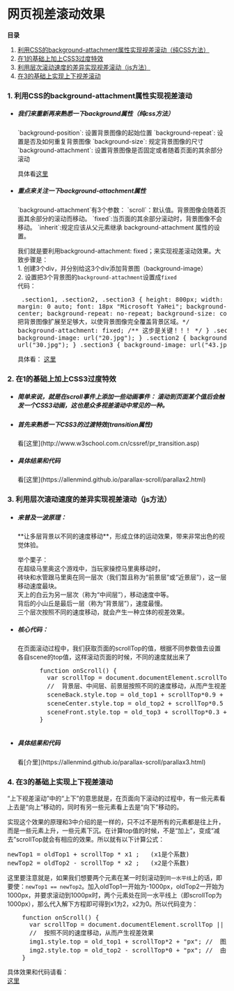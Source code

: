 <h1>网页视差滚动效果</h1>

**目录**    
1. [利用CSS的background-attachment属性实现视差滚动（纯CSS方法）](#chapter1)  
2. [在1的基础上加上CSS3过度特效](#chapter2)  
3. [利用层次滚动速度的差异实现视差滚动（js方法）](#chapter3)  
4. [在3的基础上实现上下视差滚动](#chapter4)


<h3 id="chapter1">1. 利用CSS的background-attachment属性实现视差滚动</h3>

* <h5>我们来重新再来熟悉一下background属性（纯css方法）</h5>  
	`background-position`: 设置背景图像的起始位置  
    `background-repeat`: 设置是否及如何重复背景图像  
    `background-size`: 规定背景图像的尺寸  
    `background-attachment`: 设置背景图像是否固定或者随着页面的其余部分滚动  

	具体看[这里](http://www.w3school.com.cn/cssref/pr_background.asp)  
* <h5>重点来关注一下background-attachment属性</h5>  
	`background-attachment`有3个参数：  
	`scroll`：默认值。背景图像会随着页面其余部分的滚动而移动。  
	`fixed`:当页面的其余部分滚动时，背景图像不会移动。  
	`inherit`:规定应该从父元素继承 background-attachment 属性的设置。  

	我们就是要利用background-attachment: fixed；来实现视差滚动效果。大致步骤是：  
		1. 创建3个div，并分别给这3个div添加背景图（background-image）  
		2. 设置把3个背景图的`background-attachment`设置成`fixed`  
		代码：  
		<pre>
		    .section1,
		    .section2,
		    .section3 {
		      height: 800px;
		      width: 1000px;
		      margin: 0 auto;
		      font: 18px "Microsoft YaHei";
		      background-position: center;
		      background-repeat: no-repeat;
		      background-size: cover;  /* 把背景图像扩展至足够大，以使背景图像完全覆盖背景区域。*/
		      background-attachment: fixed;  /** 这步是关键！！！ */
		    }
		    .section1 {
		      background-image: url("20.jpg");
		    }
		     .section2 {
		      background-image: url("30.jpg");
		    }
		    .section3 {
		      background-image: url("43.jpg");
		    } 
		</pre>

	具体看： [这里](https://allenmind.github.io/parallax-scroll/parallax.html)

<h3 id="chapter2">2. 在1的基础上加上CSS3过度特效</h3>

* <h5>简单来说，就是在scroll事件上添加一些动画事件： 滚动到页面某个值后会触发一个CSS3动画，这也是众多视差滚动中常见的一种。</h5>  
* <h5>首先来熟悉一下CSS3的过渡特效(transition属性)</h5>  
	看[这里](http://www.w3school.com.cn/cssref/pr_transition.asp)  
* <h5>具体结果和代码</h5>  
	看[这里](https://allenmind.github.io/parallax-scroll/parallax2.html)  

<h3 id="chapter3">3. 利用层次滚动速度的差异实现视差滚动（js方法）</h3>  

* <h5>来普及一波原理：</h5>  
	**让多层背景以不同的速度移动**，形成立体的运动效果，带来非常出色的视觉体验。  

	举个栗子：  
	在超级马里奥这个游戏中，当玩家操控马里奥移动时，  
	砖块和水管跟马里奥在同一层次（我们暂且称为“前景层”或“近景层”），这一层移动速度最块。  
	天上的白云为另一层次（称为“中间层”），移动速度中等。  
	背后的小山丘是最后一层（称为“背景层”），速度最慢。  
	三个层次按照不同的速度移动，就会产生一种立体的视差效果。  
* <h5>核心代码：</h5>  
	在页面滚动过程中，我们获取页面的scrollTop的值，根据不同参数值去设置各自scene的top值，这样滚动页面的时候，不同的速度就出来了
	<pre>
	    function onScroll() {
	      var scrollTop = document.documentElement.scrollTop || document.body.scrollTop; 
	      //  背景层、中间层、前景层按照不同的速度移动，从而产生视差效果
	      sceneBack.style.top = old_top1 + scrollTop*0.9 + "px"; //  背景层（速度最慢）
	      sceneCenter.style.top = old_top2 + scrollTop*0.5 + "px"; //中间层（速度中等）
	      sceneFront.style.top = old_top3 + scrollTop*0.3 + "px"; // 前景层（速度最快）
	    }
	</pre>  
* <h5>具体结果和代码</h5>  
	看[介里](https://allenmind.github.io/parallax-scroll/parallax3.html)

<h3 id="chapter4">4. 在3的基础上实现上下视差滚动</h3>  
“上下视差滚动”中的“上下”的意思就是，在页面向下滚动的过程中，有一些元素看上去是“向上”移动的，同时有另一些元素看上去是“向下”移动的。  

实现这个效果的原理和3中介绍的是一样的，只不过不是所有的元素都是往上升，而是一些元素上升，一些元素下沉。在计算top值的时候，不是“加上”，变成“减去”scrollTop就会有相应的效果。所以就有以下计算公式：  

<pre>
newTop1 = oldTop1 + scrollTop * x1 ;   (x1是个系数)
newTop2 = oldTop2 - scrollTop * x2 ;   (x2是个系数)
</pre>

这里要注意就是，如果我们想要两个元素在某一时刻滚动到`同一水平线`上的话，即要使：`newTop1 == newTop2`。加入oldTop1一开始为-1000px，oldTop2一开始为1000px，并要求滚动到1000px时，两个元素处在同一水平线上（即scrollTop为1000px），那么代入解下方程即可得到x1为2，x2为0。所以代码变为：  
<pre>
    function onScroll() {
      var scrollTop = document.documentElement.scrollTop || document.body.scrollTop; 
      //  按照不同的速度移动，从而产生视差效果
      img1.style.top = old_top1 + scrollTop*2 + "px"; //  图片1向上移动
      img2.style.top = old_top2 - scrollTop*0 + "px"; //  由于视差效果，当图片1向上移动，图片2只要按照原来速度（跟着滚动条滚动）即可营造视差效果，而且这样就可以把两个图片在某一时刻处于同一水平线上
    }
</pre>

具体效果和代码请看：  
[这里](https://allenmind.github.io/parallax-scroll/parallax4.html)